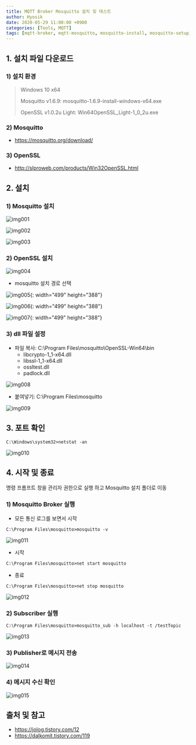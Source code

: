 ```yaml
---
title: MQTT Broker Mosquitto 설치 및 테스트
author: Hyosik
date: 2020-05-29 11:00:00 +0900
categories: [Tools, MQTT]
tags: [mqtt-broker, mqtt-mosquitto, mosquitto-install, mosquitto-setup, mosquitto-subscriber, mosquitto-publisher, mosquitto-message, mqtt-브로커, mosquitto-설치, mosquitto-설정, mosquitto-메시지]
---
```


## 1. 설치 파일 다운로드

### 1) 설치 환경

> Windows 10 x64
>
> Mosquitto v1.6.9: mosquitto-1.6.9-install-windows-x64.exe
>
> OpenSSL v1.0.2u Light: Win64OpenSSL_Light-1_0_2u.exe

### 2) Mosquitto

* <https://mosquitto.org/download/>

### 3) OpenSSL

* <http://slproweb.com/products/Win32OpenSSL.html>

## 2. 설치

### 1) Mosquitto 설치

![img001](/assets/img/2020-05-29-mqtt-broker-mosquitto-install/img001.png)

![img002](/assets/img/2020-05-29-mqtt-broker-mosquitto-install/img002.png)

![img003](/assets/img/2020-05-29-mqtt-broker-mosquitto-install/img003.png)

### 2) OpenSSL 설치

![img004](/assets/img/2020-05-29-mqtt-broker-mosquitto-install/img004.png)

* mosquitto 설치 경로 선택

![img005](/assets/img/2020-05-29-mqtt-broker-mosquitto-install/img005.png){: width="499" height="388"}

![img006](/assets/img/2020-05-29-mqtt-broker-mosquitto-install/img006.png){: width="499" height="388"}

![img007](/assets/img/2020-05-29-mqtt-broker-mosquitto-install/img007.png){: width="499" height="388"}

### 3) dll 파일 설정

* 파일 복사: C:\Program Files\mosquitto\OpenSSL-Win64\bin
  - libcrypto-1_1-x64.dll
  - libssl-1_1-x64.dll
  - ossltest.dll
  - padlock.dll

![img008](/assets/img/2020-05-29-mqtt-broker-mosquitto-install/img008.png)

* 붙여넣기: C:\Program Files\mosquitto

![img009](/assets/img/2020-05-29-mqtt-broker-mosquitto-install/img009.png)

## 3. 포트 확인

```command
C:\Windows\system32>netstat -an
```

![img010](/assets/img/2020-05-29-mqtt-broker-mosquitto-install/img010.png)

## 4. 시작 및 종료
명령 프롬프트 창을 관리자 권한으로 실행 하고 Mosquitto 설치 폴더로 이동

### 1) Mosquitto Broker 실행

* 모든 통신 로그를 보면서 시작

```command
C:\Program Files\mosquitto>mosquitto -v
```

![img011](/assets/img/2020-05-29-mqtt-broker-mosquitto-install/img011.png)

* 시작

```command
C:\Program Files\mosquitto>net start mosquitto
```

* 종료

```command
C:\Program Files\mosquitto>net stop mosquitto
```

![img012](/assets/img/2020-05-29-mqtt-broker-mosquitto-install/img012.png)

### 2) Subscriber 실행

```command
C:\Program Files\mosquitto>mosquitto_sub -h localhost -t /testTopic
```

![img013](/assets/img/2020-05-29-mqtt-broker-mosquitto-install/img013.png)

### 3) Publisher로 메시지 전송

![img014](/assets/img/2020-05-29-mqtt-broker-mosquitto-install/img014.png)

### 4) 메시지 수신 확인

![img015](/assets/img/2020-05-29-mqtt-broker-mosquitto-install/img015.png)

## 출처 및 참고
* <https://jolog.tistory.com/12>
* <https://dalkomit.tistory.com/119>
